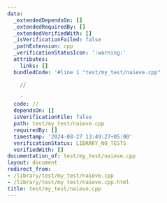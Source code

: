 ```yaml
---
data:
  _extendedDependsOn: []
  _extendedRequiredBy: []
  _extendedVerifiedWith: []
  _isVerificationFailed: false
  _pathExtension: cpp
  _verificationStatusIcon: ':warning:'
  attributes:
    links: []
  bundledCode: '#line 1 "test/my_test/naieve.cpp"

    //

    '
  code: //
  dependsOn: []
  isVerificationFile: false
  path: test/my_test/naieve.cpp
  requiredBy: []
  timestamp: '2024-08-27 13:49:27+05:00'
  verificationStatus: LIBRARY_NO_TESTS
  verifiedWith: []
documentation_of: test/my_test/naieve.cpp
layout: document
redirect_from:
- /library/test/my_test/naieve.cpp
- /library/test/my_test/naieve.cpp.html
title: test/my_test/naieve.cpp
---
```

